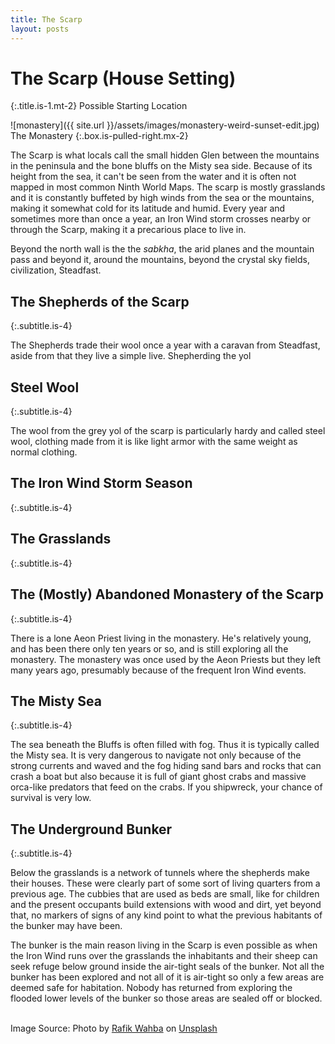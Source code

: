 ```yaml
---
title: The Scarp
layout: posts
---
```


# The Scarp (House Setting)
{:.title.is-1.mt-2}
Possible Starting Location

![monastery]({{ site.url }}/assets/images/monastery-weird-sunset-edit.jpg)  
The Monastery
{:.box.is-pulled-right.mx-2}

The Scarp is what locals call the small hidden Glen between the mountains in the peninsula and the bone bluffs on the Misty sea side. Because of its height from the sea, it can't be seen from the water and it is often not mapped in most common Ninth World Maps. The scarp is mostly grasslands and it is constantly buffeted by high winds from the sea or the mountains, making it somewhat cold for its latitude and humid. Every year and sometimes more than once a year, an Iron Wind storm crosses nearby or through the Scarp, making it a precarious place to live in.

Beyond the north wall is the the _sabkha_, the arid planes and the mountain pass and beyond it, around the mountains, beyond the crystal sky fields, civilization, Steadfast.

## The Shepherds of the Scarp
{:.subtitle.is-4}

The Shepherds trade their wool once a year with a caravan from Steadfast, aside from that they live a simple live. Shepherding the yol

## Steel Wool
{:.subtitle.is-4}

The wool from the grey yol of the scarp is particularly hardy and called steel wool, clothing made from it is like light armor with the same weight as normal clothing.

## The Iron Wind Storm Season
{:.subtitle.is-4}

## The Grasslands
{:.subtitle.is-4}

## The (Mostly) Abandoned Monastery of the Scarp
{:.subtitle.is-4}

There is a lone Aeon Priest living in the monastery. He's relatively young, and has been there only ten years or so, and is still exploring all the monastery. The monastery was once used by the Aeon Priests but they left many years ago, presumably because of the frequent Iron Wind events.

## The Misty Sea
{:.subtitle.is-4}

The sea beneath the Bluffs is often filled with fog. Thus it is typically called the Misty sea. It is very dangerous to navigate not only because of the strong currents and waved and the fog hiding sand bars and rocks that can crash a boat but also because it is full of giant ghost crabs and massive orca-like predators that feed on the crabs. If you shipwreck, your chance of survival is very low.

## The Underground Bunker
{:.subtitle.is-4}

Below the grasslands is a network of tunnels where the shepherds make their houses. These were clearly part of some sort of living quarters from a previous age. The cubbies that are used as beds are small, like for children and the present occupants build extensions with wood and dirt, yet beyond that, no markers of signs of any kind point to what the previous habitants of the bunker may have been.

The bunker is the main reason living in the Scarp is even possible as when the Iron Wind runs over the grasslands the inhabitants and their sheep can seek refuge below ground inside the air-tight seals of the bunker. Not all the bunker has been explored and not all of it is air-tight so only a few areas are deemed safe for habitation. Nobody has returned from exploring the flooded lower levels of the bunker so those areas are sealed off or blocked.

<br>
Image Source: Photo by <a href="https://unsplash.com/@rafikwahba?utm_source=unsplash&utm_medium=referral&utm_content=creditCopyText">Rafik Wahba</a> on <a href="https://unsplash.com/s/photos/monastic?utm_source=unsplash&utm_medium=referral&utm_content=creditCopyText">Unsplash</a>

<br>
